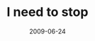 ---
layout: base.njk
title : 'I need to stop' 
view_title : 'I need to stop' 
year : '2009' 
date : '2009-06-24' 
img_file : '/drawing/ineedtostop.png' 
html_file : 'ineedtostop' 
next_html : 'iwisheverynightwastaconight.html' 
year_order : '194' 
permalink : "title/{{html_file}}.html"
---
